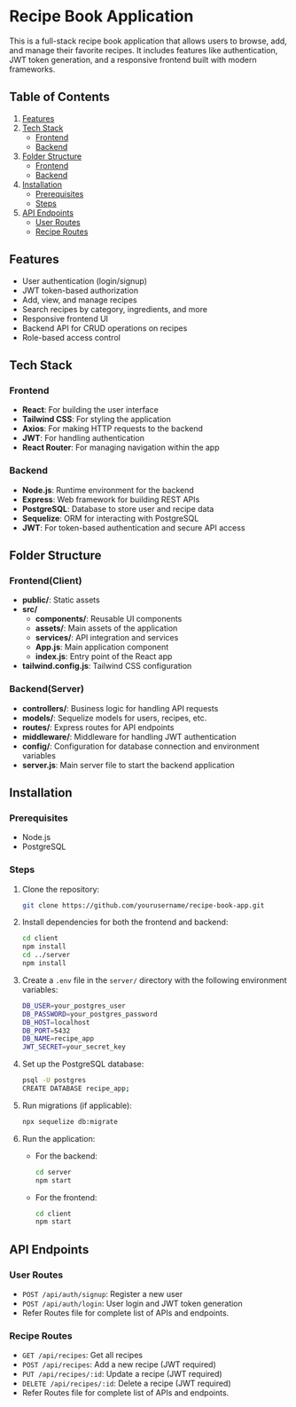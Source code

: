 # Recipe Book Application

This is a full-stack recipe book application that allows users to browse, add, and manage their favorite recipes. It includes features like authentication, JWT token generation, and a responsive frontend built with modern frameworks.

## Table of Contents

1. [Features](#features)
2. [Tech Stack](#tech-stack)
    - [Frontend](#frontend)
    - [Backend](#backend)
3. [Folder Structure](#folder-structure)
    - [Frontend](#client)
    - [Backend](#server)
4. [Installation](#installation)
    - [Prerequisites](#prerequisites)
    - [Steps](#steps)
5. [API Endpoints](#api-endpoints)
    - [User Routes](#user-routes)
    - [Recipe Routes](#recipe-routes)

## Features

- User authentication (login/signup)
- JWT token-based authorization
- Add, view, and manage recipes
- Search recipes by category, ingredients, and more
- Responsive frontend UI
- Backend API for CRUD operations on recipes
- Role-based access control

## Tech Stack

### Frontend
- **React**: For building the user interface
- **Tailwind CSS**: For styling the application
- **Axios**: For making HTTP requests to the backend
- **JWT**: For handling authentication
- **React Router**: For managing navigation within the app

### Backend
- **Node.js**: Runtime environment for the backend
- **Express**: Web framework for building REST APIs
- **PostgreSQL**: Database to store user and recipe data
- **Sequelize**: ORM for interacting with PostgreSQL
- **JWT**: For token-based authentication and secure API access

## Folder Structure

### Frontend(Client)

- **public/**: Static assets
- **src/**
  - **components/**: Reusable UI components
  - **assets/**: Main assets of the application
  - **services/**: API integration and services
  - **App.js**: Main application component
  - **index.js**: Entry point of the React app
- **tailwind.config.js**: Tailwind CSS configuration

### Backend(Server)

- **controllers/**: Business logic for handling API requests
- **models/**: Sequelize models for users, recipes, etc.
- **routes/**: Express routes for API endpoints
- **middleware/**: Middleware for handling JWT authentication
- **config/**: Configuration for database connection and environment variables
- **server.js**: Main server file to start the backend application

## Installation

### Prerequisites

- Node.js
- PostgreSQL

### Steps

1. Clone the repository:

    ```bash
    git clone https://github.com/yourusername/recipe-book-app.git
    ```

2. Install dependencies for both the frontend and backend:

    ```bash
    cd client
    npm install
    cd ../server
    npm install
    ```

3. Create a `.env` file in the `server/` directory with the following environment variables:

    ```bash
    DB_USER=your_postgres_user
    DB_PASSWORD=your_postgres_password
    DB_HOST=localhost
    DB_PORT=5432
    DB_NAME=recipe_app
    JWT_SECRET=your_secret_key
    ```

4. Set up the PostgreSQL database:

    ```bash
    psql -U postgres
    CREATE DATABASE recipe_app;
    ```

5. Run migrations (if applicable):

    ```bash
    npx sequelize db:migrate
    ```

6. Run the application:

    - For the backend:

        ```bash
        cd server
        npm start
        ```

    - For the frontend:

        ```bash
        cd client
        npm start
        ```

## API Endpoints

### User Routes
- `POST /api/auth/signup`: Register a new user
- `POST /api/auth/login`: User login and JWT token generation
- Refer Routes file for complete list of APIs and endpoints.

### Recipe Routes
- `GET /api/recipes`: Get all recipes
- `POST /api/recipes`: Add a new recipe (JWT required)
- `PUT /api/recipes/:id`: Update a recipe (JWT required)
- `DELETE /api/recipes/:id`: Delete a recipe (JWT required)
- Refer Routes file for complete list of APIs and endpoints.
